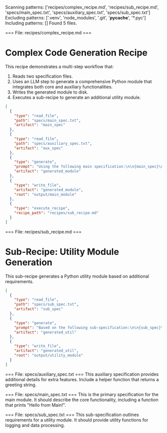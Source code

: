 Scanning patterns: ['recipes/complex_recipe.md', 'recipes/sub_recipe.md', 'specs/main_spec.txt', 'specs/auxiliary_spec.txt', 'specs/sub_spec.txt']
Excluding patterns: ['.venv', 'node_modules', '.git', '__pycache__', '*.pyc']
Including patterns: []
Found 5 files.

=== File: recipes/complex_recipe.md ===
# Complex Code Generation Recipe

This recipe demonstrates a multi-step workflow that:

1. Reads two specification files.
2. Uses an LLM step to generate a comprehensive Python module that integrates both core and auxiliary functionalities.
3. Writes the generated module to disk.
4. Executes a sub-recipe to generate an additional utility module.

```json
[
  {
    "type": "read_file",
    "path": "specs/main_spec.txt",
    "artifact": "main_spec"
  },
  {
    "type": "read_file",
    "path": "specs/auxiliary_spec.txt",
    "artifact": "aux_spec"
  },
  {
    "type": "generate",
    "prompt": "Using the following main specification:\n\n{main_spec}\n\nand the auxiliary details:\n\n{aux_spec}\n\nGenerate a comprehensive Python module that contains a main function printing 'Hello from Main!' and an auxiliary function returning a greeting. Return a JSON object with keys 'files' (a list of file objects with 'path' and 'content') and 'commentary'.",
    "artifact": "generated_module"
  },
  {
    "type": "write_file",
    "artifact": "generated_module",
    "root": "output/main_module"
  },
  {
    "type": "execute_recipe",
    "recipe_path": "recipes/sub_recipe.md"
  }
]
```



=== File: recipes/sub_recipe.md ===
# Sub-Recipe: Utility Module Generation

This sub-recipe generates a Python utility module based on additional requirements.

```json
[
  {
    "type": "read_file",
    "path": "specs/sub_spec.txt",
    "artifact": "sub_spec"
  },
  {
    "type": "generate",
    "prompt": "Based on the following sub-specification:\n\n{sub_spec}\n\nGenerate a Python utility module that defines a function called get_logger (which returns a configured logger) and another function process_data(data) that simply returns data unchanged. Return a JSON object with 'files' (a list of file objects with 'path' and 'content') and 'commentary'.",
    "artifact": "generated_util"
  },
  {
    "type": "write_file",
    "artifact": "generated_util",
    "root": "output/utility_module"
  }
]
```



=== File: specs/auxiliary_spec.txt ===
This auxiliary specification provides additional details for extra features. Include a helper function that returns a greeting string.



=== File: specs/main_spec.txt ===
This is the primary specification for the main module. It should describe the core functionality, including a function that prints "Hello from Main!".



=== File: specs/sub_spec.txt ===
This sub-specification outlines requirements for a utility module. It should provide utility functions for logging and data processing.



